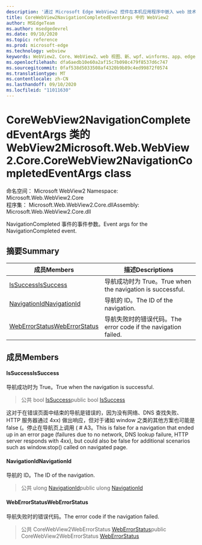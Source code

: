 ```yaml
---
description: '通过 Microsoft Edge WebView2 控件在本机应用程序中嵌入 web 技术 (HTML、CSS 和 JavaScript) '
title: CoreWebView2NavigationCompletedEventArgs 中的 WebView2
author: MSEdgeTeam
ms.author: msedgedevrel
ms.date: 09/10/2020
ms.topic: reference
ms.prod: microsoft-edge
ms.technology: webview
keywords: WebView2、Core、WebView2、web 视图、新、wpf、winforms、app、edge、CoreWebView2、CoreWebView2Controller、浏览器控件、边缘 html、、浏览器控件、边缘 html、WebView2
ms.openlocfilehash: dfa6aedb10e60a2af15c7b098c479f8537d6c747
ms.sourcegitcommit: 0faf538d5033508af4320b9b89c4ed99872f0574
ms.translationtype: MT
ms.contentlocale: zh-CN
ms.lasthandoff: 09/10/2020
ms.locfileid: "11011630"
---
```

# <span data-ttu-id="a7fff-104">CoreWebView2NavigationCompletedEventArgs 类的 WebView2</span><span class="sxs-lookup"><span data-stu-id="a7fff-104">Microsoft.Web.WebView2.Core.CoreWebView2NavigationCompletedEventArgs class</span></span> 

<span data-ttu-id="a7fff-105">命名空间： Microsoft WebView2 </span><span class="sxs-lookup"><span data-stu-id="a7fff-105">Namespace: Microsoft.Web.WebView2.Core</span></span>\
<span data-ttu-id="a7fff-106">程序集： Microsoft.Web.WebView2.Core.dll</span><span class="sxs-lookup"><span data-stu-id="a7fff-106">Assembly: Microsoft.Web.WebView2.Core.dll</span></span>

<span data-ttu-id="a7fff-107">NavigationCompleted 事件的事件参数。</span><span class="sxs-lookup"><span data-stu-id="a7fff-107">Event args for the NavigationCompleted event.</span></span>

## <span data-ttu-id="a7fff-108">摘要</span><span class="sxs-lookup"><span data-stu-id="a7fff-108">Summary</span></span>

 <span data-ttu-id="a7fff-109">成员</span><span class="sxs-lookup"><span data-stu-id="a7fff-109">Members</span></span>                        | <span data-ttu-id="a7fff-110">描述</span><span class="sxs-lookup"><span data-stu-id="a7fff-110">Descriptions</span></span>
--------------------------------|---------------------------------------------
[<span data-ttu-id="a7fff-111">IsSuccess</span><span class="sxs-lookup"><span data-stu-id="a7fff-111">IsSuccess</span></span>](#issuccess) | <span data-ttu-id="a7fff-112">导航成功时为 True。</span><span class="sxs-lookup"><span data-stu-id="a7fff-112">True when the navigation is successful.</span></span>
[<span data-ttu-id="a7fff-113">NavigationId</span><span class="sxs-lookup"><span data-stu-id="a7fff-113">NavigationId</span></span>](#navigationid) | <span data-ttu-id="a7fff-114">导航的 ID。</span><span class="sxs-lookup"><span data-stu-id="a7fff-114">The ID of the navigation.</span></span>
[<span data-ttu-id="a7fff-115">WebErrorStatus</span><span class="sxs-lookup"><span data-stu-id="a7fff-115">WebErrorStatus</span></span>](#weberrorstatus) | <span data-ttu-id="a7fff-116">导航失败时的错误代码。</span><span class="sxs-lookup"><span data-stu-id="a7fff-116">The error code if the navigation failed.</span></span>

## <span data-ttu-id="a7fff-117">成员</span><span class="sxs-lookup"><span data-stu-id="a7fff-117">Members</span></span>

#### <span data-ttu-id="a7fff-118">IsSuccess</span><span class="sxs-lookup"><span data-stu-id="a7fff-118">IsSuccess</span></span> 

<span data-ttu-id="a7fff-119">导航成功时为 True。</span><span class="sxs-lookup"><span data-stu-id="a7fff-119">True when the navigation is successful.</span></span>

> <span data-ttu-id="a7fff-120">公共 bool [IsSuccess](#issuccess)</span><span class="sxs-lookup"><span data-stu-id="a7fff-120">public bool [IsSuccess](#issuccess)</span></span>

<span data-ttu-id="a7fff-121">这对于在错误页面中结束的导航是错误的，因为没有网络、DNS 查找失败、HTTP 服务器通过 4xx) 做出响应，但对于诸如 window 之类的其他方案也可能是 false (。停止在导航页上调用 ( # A3。</span><span class="sxs-lookup"><span data-stu-id="a7fff-121">This is false for a navigation that ended up in an error page (failures due to no network, DNS lookup failure, HTTP server responds with 4xx), but could also be false for additional scenarios such as window.stop() called on navigated page.</span></span>

#### <span data-ttu-id="a7fff-122">NavigationId</span><span class="sxs-lookup"><span data-stu-id="a7fff-122">NavigationId</span></span> 

<span data-ttu-id="a7fff-123">导航的 ID。</span><span class="sxs-lookup"><span data-stu-id="a7fff-123">The ID of the navigation.</span></span>

> <span data-ttu-id="a7fff-124">公共 ulong [NavigationId](#navigationid)</span><span class="sxs-lookup"><span data-stu-id="a7fff-124">public ulong [NavigationId](#navigationid)</span></span>

#### <span data-ttu-id="a7fff-125">WebErrorStatus</span><span class="sxs-lookup"><span data-stu-id="a7fff-125">WebErrorStatus</span></span> 

<span data-ttu-id="a7fff-126">导航失败时的错误代码。</span><span class="sxs-lookup"><span data-stu-id="a7fff-126">The error code if the navigation failed.</span></span>

> <span data-ttu-id="a7fff-127">公共 CoreWebView2WebErrorStatus [WebErrorStatus](#weberrorstatus)</span><span class="sxs-lookup"><span data-stu-id="a7fff-127">public CoreWebView2WebErrorStatus [WebErrorStatus](#weberrorstatus)</span></span>

